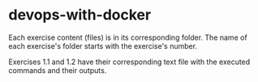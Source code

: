 # devops-with-docker

Each exercise content (files) is in its corresponding folder. The name of each exercise's folder starts with the exercise's number.

Exercises 1.1 and 1.2 have their corresponding text file with the executed commands and their outputs.

